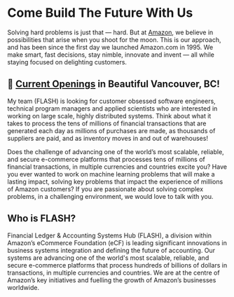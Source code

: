 # Come Build The Future With Us
Solving hard problems is just that — hard. But at [Amazon](https://www.amazon.jobs), we believe in possibilities that arise when you shoot for the moon. This is our approach, and has been since the first day we launched Amazon.com in 1995. We make smart, fast decisions, stay nimble, innovate and invent — all while staying focused on delighting customers.

## :maple_leaf: [Current Openings](https://www.amazon.jobs/en/search?offset=0&result_limit=10&sort=relevant&cities[]=Vancouver%2C%20British%20Columbia%2C%20CAN&distanceType=Mi&radius=24km&latitude=&longitude=&loc_group_id=&loc_query=&base_query=FLASH&city=&country=&region=&county=&query_options=&) in Beautiful Vancouver, BC!
My team (FLASH) is looking for customer obsessed software engineers, technical program managers and applied scientists who are interested in working on large scale, highly distributed systems. Think about what it takes to process the tens of millions of financial transactions that are generated each day as millions of purchases are made, as thousands of suppliers are paid, and as inventory moves in and out of warehouses!

Does the challenge of advancing one of the world’s most scalable, reliable, and secure e-commerce platforms that processes tens of millions of financial transactions, in multiple currencies and countries excite you? Have you ever wanted to work on machine learning problems that will make a lasting impact, solving key problems that impact the experience of millions of Amazon customers? If you are passionate about solving complex problems, in a challenging environment, we would love to talk with you.

## Who is FLASH?
Financial Ledger & Accounting Systems Hub (FLASH), a division within Amazon’s eCommerce Foundation (eCF) is leading significant innovations in business systems integration and defining the future of accounting. Our systems are advancing one of the world's most scalable, reliable, and secure e-commerce platforms that process hundreds of billions of dollars in transactions, in multiple currencies and countries. We are at the centre of Amazon’s key initiatives and fuelling the growth of Amazon’s businesses worldwide.
